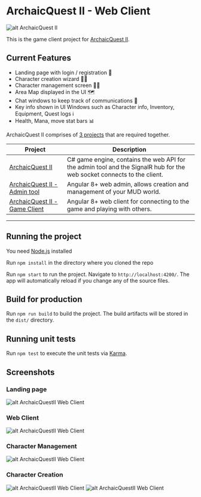 # ArchaicQuest II - Web Client
![alt ArchaicQuest II](https://i.imgur.com/LUv3vGm.png)

This is the game client project for [ArchaicQuest II](https://github.com/ArchaicQuest/ArchaicQuest-II). 
## Current Features
- Landing page with login / registration 🧾
- Character creation wizard 🧙‍♂️
- Character management screen 🧝‍♀️
- Area Map displayed in the UI 🗺
- Chat windows to keep track of communications 💬
- Key info shown in UI Windows such as Character info, Inventory, Equipment, Quest logs ℹ
- Health, Mana, move stat bars 📊
  

ArchaicQuest II comprises of [3 projects](https://github.com/ArchaicQuest) that are required together.


| Project                                                                                     | Description                                                                                                            |
| ------------------------------------------------------------------------------------------- | ---------------------------------------------------------------------------------------------------------------------- |
| [ArchaicQuest II](https://github.com/ArchaicQuest/ArchaicQuest-II)                          | C# game engine, contains the web API for the admin tool and the SignalR hub for the web socket connects to the client. |
| [ArchaicQuest II - Admin tool](https://github.com/ArchaicQuest/ArchaicQuest-II-Web-Admin)   | Angular 8+ web admin, allows creation and management of your MUD world.                                                |
| [ArchaicQuest II - Game Client](https://github.com/ArchaicQuest/ArchaicQuest-II-Web-Client) | Angular 8+ web client for connecting to the game and playing with others.                                              |

---

## Running the project

You need [Node.js](https://nodejs.org/en/) installed

Run `npm install` in the directory where you cloned the repo

Run `npm start` to run the project. Navigate to `http://localhost:4200/`. The app will automatically reload if you change any of the source files.

## Build for production

Run `npm run build` to build the project. The build artifacts will be stored in the `dist/` directory.

## Running unit tests

Run `npm test` to execute the unit tests via [Karma](https://karma-runner.github.io).

## Screenshots

### Landing page
![alt ArchaicQuestII Web Client](https://i.imgur.com/U6Iw7MN.png)

### Web Client
![alt ArchaicQuestII Web Client](https://i.imgur.com/40FRpwy.png)

### Character Management
![alt ArchaicQuestII Web Client](https://i.imgur.com/GnMeewc.png)

### Character Creation
![alt ArchaicQuestII Web Client](https://i.imgur.com/cFcbmwn.png)
![alt ArchaicQuestII Web Client](https://i.imgur.com/Ia9M8wt.png)

